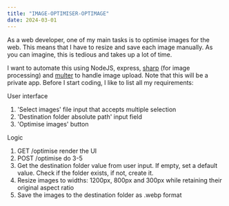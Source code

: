 ```yaml
---
title: "IMAGE-OPTIMISER-OPTIMAGE"
date: 2024-03-01
---
```


As a web developer, one of my main tasks is to optimise images for the web. This means that I have to resize and save each image manually. As you can imagine, this is tedious and takes up a lot of time.

I want to automate this using NodeJS, express, [sharp](https://sharp.pixelplumbing.com/) \(for image processing\) and [multer](https://www.npmjs.com/package/multer) to handle image upload. Note that this will be a private app.
Before I start coding, I like to list all my requirements:  

User interface
1. 'Select images' file input that accepts multiple selection
2. 'Destination folder absolute path' input field
3. 'Optimise images' button

Logic
1. GET /optimise render the UI
2. POST /optimise do 3-5
3. Get the destination folder value from user input. If empty, set a default value. Check if the folder exists, if not, create it.
4. Resize images to widths: 1200px, 800px and 300px while retaining their original aspect ratio
5. Save the images to the destination folder as .webp format
